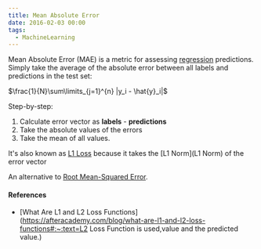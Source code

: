 ```yaml
---
title: Mean Absolute Error
date: 2016-02-03 00:00
tags:
  - MachineLearning
---
```


Mean Absolute Error (MAE) is a metric for assessing [regression](regression.md) predictions. Simply take the average of the absolute error between all labels and predictions in the test set:

$\frac{1}{N}\sum\limits_{j=1}^{n} |y_i - \hat{y}_i|$

Step-by-step:

1. Calculate error vector as **labels** - **predictions**
2. Take the absolute values of the errors
3. Take the mean of all values.

 It's also known as [L1 Loss](l1-loss.md) because it takes the [L1 Norm](L1 Norm) of the error vector

An alternative to [Root Mean-Squared Error](root-mean-squared-error.md).

#### References

* [What Are L1 and L2 Loss Functions](https://afteracademy.com/blog/what-are-l1-and-l2-loss-functions#:~:text=L2 Loss Function is used,value and the predicted value.)